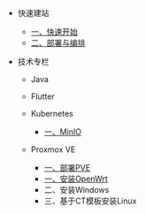 * 快速建站

  * [一、快速开始](docsify/quickstart.md)
  * [二、部署与编排](docsify/deploy.md)

* 技术专栏

  * Java
  * Flutter
  * Kubernetes

    * [一、MinIO](kubernetes/minio.md)

  * Proxmox VE

    * [一、部署PVE](pve/deploy.md)
    * [一、安装OpenWrt](pve/openwrt.md)
    * 二、安装Windows
    * 三、基于CT模板安装Linux

